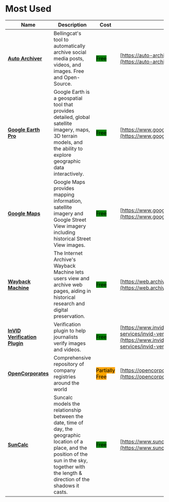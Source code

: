 # Most Used

| Name | Description | Cost | URL |
| --- | --- | --- | --- |
| [**Auto Archiver**](tools/auto-archiver/README.md) | Bellingcat's tool to automatically archive social media posts, videos, and images. Free and Open-Source. | <mark style="background-color:green;">Free</mark> | [https://auto-archiver.bellingcat.com/](https://auto-archiver.bellingcat.com/) |
| [**Google Earth Pro**](tools/google-earth-pro/README.md) | Google Earth is a geospatial tool that provides detailed, global satellite imagery, maps, 3D terrain models, and the ability to explore geographic data interactively. | <mark style="background-color:green;">Free</mark> | [https://www.google.com/earth/about/versions/](https://www.google.com/earth/about/versions/) |
| [**Google Maps**](tools/google-maps/README.md) | Google Maps provides mapping information, satellite imagery and Google Street View imagery including historical Street View images. | <mark style="background-color:green;">Free</mark> | [https://www.google.com/maps](https://www.google.com/maps) |
| [**Wayback Machine**](tools/internet-archive/README.md) | The Internet Archive's Wayback Machine lets users view and archive web pages, aiding in historical research and digital preservation. | <mark style="background-color:green;">Free</mark> | [https://web.archive.org/](https://web.archive.org/) |
| [**InVID Verification Plugin**](tools/invid/README.md) | Verification plugin to help journalists verify images and videos. | <mark style="background-color:green;">Free</mark> | [https://www.invid-project.eu/tools-and-services/invid-verification-plugin/](https://www.invid-project.eu/tools-and-services/invid-verification-plugin/) |
| [**OpenCorporates**](tools/opencorporates/README.md) | Comprehensive repository of company registries around the world | <mark style="background-color:orange;">Partially Free</mark> | [https://opencorporates.com/](https://opencorporates.com/) |
| [**SunCalc**](tools/suncalc/README.md) | Suncalc models the relationship between the date, time of day, the geographic location of a place, and the position of the sun in the sky, together with the length & direction of the shadows it casts. | <mark style="background-color:green;">Free</mark> | [https://www.suncalc.org](https://www.suncalc.org) |